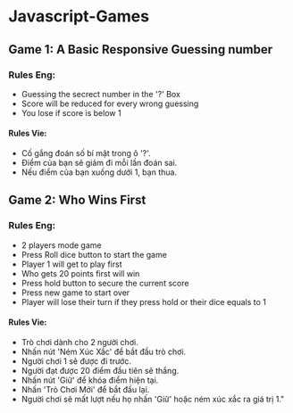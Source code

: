 # Javascript-Games

## Game 1: A Basic Responsive Guessing number

### Rules Eng:

- Guessing the secrect number in the '?' Box
- Score will be reduced for every wrong guessing
- You lose if score is below 1

#### Rules Vie:

- Cố gắng đoán số bí mật trong ô '?'.
- Điểm của bạn sẽ giảm đi mỗi lần đoán sai.
- Nếu điểm của bạn xuống dưới 1, bạn thua.

## Game 2: Who Wins First

### Rules Eng:

- 2 players mode game
- Press Roll dice button to start the game
- Player 1 will get to play first
- Who gets 20 points first will win
- Press hold button to secure the current score
- Press new game to start over
- Player will lose their turn if they press hold or their dice equals to 1

#### Rules Vie:

- Trò chơi dành cho 2 người chơi.
- Nhấn nút 'Ném Xúc Xắc' để bắt đầu trò chơi.
- Người chơi 1 sẽ được đi trước.
- Người đạt được 20 điểm đầu tiên sẽ thắng.
- Nhấn nút 'Giữ' để khóa điểm hiện tại.
- Nhấn 'Trò Chơi Mới' để bắt đầu lại.
- Người chơi sẽ mất lượt nếu họ nhấn 'Giữ' hoặc ném xúc xắc ra giá trị 1."